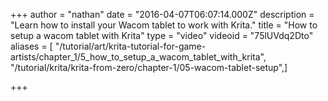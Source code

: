 +++
author = "nathan"
date = "2016-04-07T06:07:14.000Z"
description = "Learn how to install your Wacom tablet to work with Krita."
title = "How to setup a wacom tablet with Krita"
type = "video"
videoid = "75lUVdq2Dto"
aliases = [ "/tutorial/art/krita-tutorial-for-game-artists/chapter_1/5_how_to_setup_a_wacom_tablet_with_krita", "/tutorial/krita/krita-from-zero/chapter-1/05-wacom-tablet-setup",]

+++